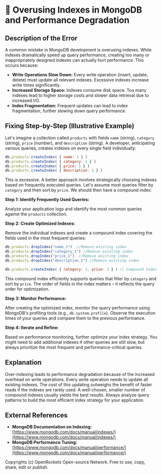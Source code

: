 # 🐞 Overusing Indexes in MongoDB and Performance Degradation


## Description of the Error

A common mistake in MongoDB development is overusing indexes. While indexes dramatically speed up query performance, creating too many or inappropriately designed indexes can actually hurt performance.  This occurs because:

* **Write Operations Slow Down:** Every write operation (insert, update, delete) must update all relevant indexes.  Excessive indexes increase write times significantly.
* **Increased Storage Space:** Indexes consume disk space.  Too many indexes lead to higher storage costs and slower data retrieval due to increased I/O.
* **Index Fragmentation:**  Frequent updates can lead to index fragmentation, further slowing down query performance.


## Fixing Step-by-Step (Illustrative Example)

Let's imagine a collection called `products` with fields `name` (string), `category` (string), `price` (number), and `description` (string).  A developer, anticipating various queries, creates indexes on every single field individually:

```javascript
db.products.createIndex( { name: 1 } )
db.products.createIndex( { category: 1 } )
db.products.createIndex( { price: 1 } )
db.products.createIndex( { description: 1 } )
```

This is excessive.  A better approach involves strategically choosing indexes based on frequently executed queries.  Let's assume most queries filter by `category` and then sort by `price`.  We should then have a compound index:

**Step 1: Identify Frequently Used Queries:**

Analyze your application logs and identify the most common queries against the `products` collection.

**Step 2: Create Optimized Indexes:**

Remove the individual indexes and create a compound index covering the fields used in the most frequent queries:

```javascript
db.products.dropIndex("name_1")  //Remove existing index
db.products.dropIndex("category_1") //Remove existing index
db.products.dropIndex("price_1")  //Remove existing index
db.products.dropIndex("description_1") //Remove existing index

db.products.createIndex( { category: 1, price: 1 } ) // Compound Index
```

This compound index efficiently supports queries that filter by `category` and sort by `price`.  The order of fields in the index matters – it reflects the query order for optimization.

**Step 3: Monitor Performance:**

After creating the optimized index, monitor the query performance using MongoDB's profiling tools (e.g., `db.system.profile`).  Observe the execution times of your queries and compare them to the previous performance.

**Step 4: Iterate and Refine:**

Based on performance monitoring, further optimize your index strategy.  You might need to add additional indexes if other queries are still slow, but always prioritize the most frequent and performance-critical queries.


## Explanation

Over-indexing leads to performance degradation because of the increased overhead on write operations.  Every write operation needs to update all existing indexes.  The cost of this updating outweighs the benefit of faster reads if the indexes are rarely used.  A well-chosen, smaller number of compound indexes usually yields the best results.  Always analyze query patterns to build the most efficient index strategy for your application.


## External References

* **MongoDB Documentation on Indexing:** [https://www.mongodb.com/docs/manual/indexes/](https://www.mongodb.com/docs/manual/indexes/)
* **MongoDB Performance Tuning:** [https://www.mongodb.com/docs/manual/performance/](https://www.mongodb.com/docs/manual/performance/)


Copyrights (c) OpenRockets Open-source Network. Free to use, copy, share, edit or publish.

